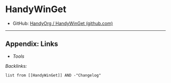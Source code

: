 # HandyWinGet

* GitHub: [HandyOrg / HandyWinGet (github.com)](https://github.com/HandyOrg/HandyWinGet)

---

## Appendix: Links

* *Tools*

*Backlinks:*

````dataview
list from [[HandyWinGet]] AND -"Changelog"
````
